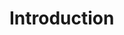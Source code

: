 # Introduction

<!-- - [x] ~~从 URL 输入到页面展现背后发生的事~~
- [x] ~~JavaScript之原型到原型链~~
- [x] ~~实现一个new~~
- [ ] JS函数节流和函数防抖 -->